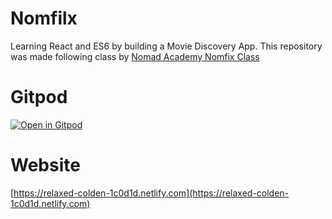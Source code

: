 # Nomfilx

Learning React and ES6 by building a Movie Discovery App.
This repository was made following class by [Nomad Academy Nomfix Class](https://academy.nomadcoders.co/courses/436641/)

# Gitpod

[![Open in Gitpod](https://gitpod.io/button/open-in-gitpod.svg)](https://gitpod.io/#https://github.com/kneeprayer/nomfilx-handson)

# Website

[https://relaxed-colden-1c0d1d.netlify.com](https://relaxed-colden-1c0d1d.netlify.com)

